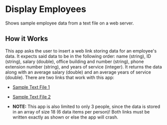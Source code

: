 # Display Employees
Shows sample employee data from a text file on a web server.

## How it Works
This app asks the user to insert a web link storing data for an employee's data. It expects said data to be in the following order: name (string), ID (string), salary (double), office building and number (string), phone extension number (string), and years of service (integer). It returns the data along with an average salary (double) and an average years of service (double). There are two links that work with this app:
- [Sample Text File 1](https://web.njit.edu/~halper/it114/l2d.txt)
- [Sample Text File 2](https://web.njit.edu/~jdm68/it114/lab2.txt)

- **NOTE:** This app is also limited to only 3 people, since the data is stored in an array of size 18 (6 data items per person)! Both links must be written exactly as shown or else the app will crash.
